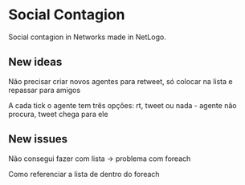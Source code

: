 # Social Contagion

Social contagion in Networks made in NetLogo.

## New ideas

Não precisar criar novos agentes para retweet, só colocar na lista e repassar para amigos

A cada tick o agente tem três opções: rt, tweet ou nada - agente não procura, tweet chega para ele 

## New issues

Não consegui fazer com lista -> problema com foreach

Como referenciar a lista de dentro do foreach 


 
